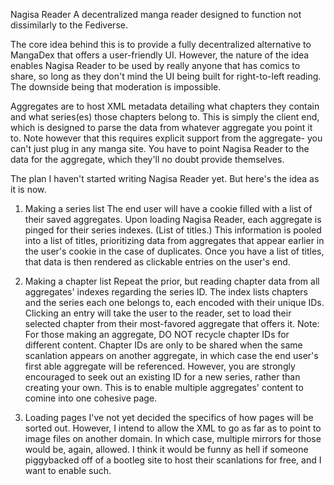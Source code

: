 Nagisa Reader
A decentralized manga reader designed to function not dissimilarly to the Fediverse. 

The core idea behind this is to provide a fully decentralized alternative to MangaDex that offers a user-friendly UI.
However, the nature of the idea enables Nagisa Reader to be used by really anyone that has comics to share, so long as they don't mind the UI being built for right-to-left reading. The downside being that moderation is impossible.

Aggregates are to host XML metadata detailing what chapters they contain and what series(es) those chapters belong to. This is simply the client end, which is designed to parse the data from whatever aggregate you point it to.
Note however that this requires explicit support from the aggregate- you can't just plug in any manga site. You have to point Nagisa Reader to the data for the aggregate, which they'll no doubt provide themselves.



The plan
I haven't started writing Nagisa Reader yet. But here's the idea as it is now.

1. Making a series list
The end user will have a cookie filled with a list of their saved aggregates. Upon loading Nagisa Reader, each aggregate is pinged for their series indexes. (List of titles.)
This information is pooled into a list of titles, prioritizing data from aggregates that appear earlier in the user's cookie in the case of duplicates. Once you have a list of titles, that data is then rendered as clickable entries on the user's end.

2. Making a chapter list
Repeat the prior, but reading chapter data from all aggregates' indexes regarding the series ID. The index lists chapters and the series each one belongs to, each encoded with their unique IDs.
Clicking an entry will take the user to the reader, set to load their selected chapter from their most-favored aggregate that offers it.
Note: For those making an aggregate, DO NOT recycle chapter IDs for different content. Chapter IDs are only to be shared when the same scanlation appears on another aggregate, in which case the end user's first able aggregate will be referenced. However, you are strongly encouraged to seek out an existing ID for a new series, rather than creating your own. This is to enable multiple aggregates' content to comine into one cohesive page.


3. Loading pages
I've not yet decided the specifics of how pages will be sorted out. However, I intend to allow the XML to go as far as to point to image files on another domain. In which case, multiple mirrors for those would be, again, allowed. I think it would be funny as hell if someone piggybacked off of a bootleg site to host their scanlations for free, and I want to enable such.

